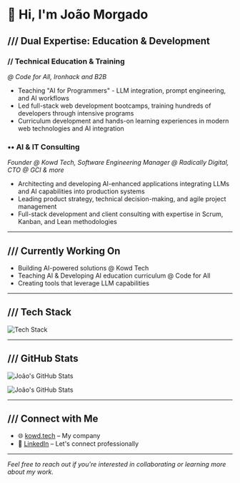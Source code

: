 # 👋 Hi, I'm João Morgado

## /// Dual Expertise: Education & Development

### // **Technical Education & Training**

_@ Code for All, Ironhack and B2B_

- Teaching "AI for Programmers" - LLM integration, prompt engineering, and AI workflows
- Led full-stack web development bootcamps, training hundreds of developers through intensive programs
- Curriculum development and hands-on learning experiences in modern web technologies and AI integration

### •• **AI & IT Consulting**

_Founder @ Kowd Tech, Software Engineering Manager @ Radically Digital, CTO @ GCI & more_

- Architecting and developing AI-enhanced applications integrating LLMs and AI capabilities into production systems
- Leading product strategy, technical decision-making, and agile project management
- Full-stack development and client consulting with expertise in Scrum, Kanban, and Lean methodologies

---

## /// Currently Working On

- Building AI-powered solutions @ Kowd Tech
- Teaching AI & Developing AI education curriculum @ Code for All
- Creating tools that leverage LLM capabilities

---

## /// Tech Stack

![Tech Stack](https://skillicons.dev/icons?i=aws,cloudflare,css,docker,express,fastapi,firebase,gcp,git,github,graphql,html,jest,js,mongodb,nextjs,nodejs,php,postman,python,react,terraform,ts,vercel,vscode,vite&theme=dark)

---

## /// GitHub Stats

![João's GitHub Stats](https://github-readme-stats.vercel.app/api?username=ahpoise&count_private=true&theme=dark&hide_border=true)

![João's GitHub Stats](https://github-readme-streak-stats-umber-xi.vercel.app?user=ahpoise&theme=highcontrast&hide_border=true&exclude_days=Sun%2CSat&starting_year=<!--YEAR-->)

---

## /// Connect with Me

- 🌐 [kowd.tech](https://kowd.tech) – My company
- 💼 [LinkedIn](https://www.linkedin.com/in/joao-morgado) – Let's connect professionally

---

_Feel free to reach out if you're interested in collaborating or learning more about my work._
